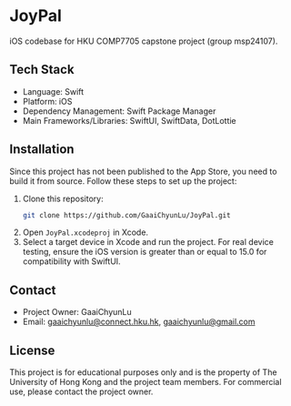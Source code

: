 #  JoyPal

iOS codebase for HKU COMP7705 capstone project (group msp24107).

## Tech Stack

- Language: Swift
- Platform: iOS
- Dependency Management: Swift Package Manager
- Main Frameworks/Libraries: SwiftUI, SwiftData, DotLottie

## Installation

Since this project has not been published to the App Store, you need to build it from source. Follow these steps to set up the project:

1. Clone this repository:
   ```bash
   git clone https://github.com/GaaiChyunLu/JoyPal.git
   ```
2. Open `JoyPal.xcodeproj` in Xcode.
3. Select a target device in Xcode and run the project. For real device testing, ensure the iOS version is greater than or equal to 15.0 for compatibility with SwiftUI.

## Contact

- Project Owner: GaaiChyunLu
- Email: gaaichyunlu@connect.hku.hk, gaaichyunlu@gmail.com

## License

This project is for educational purposes only and is the property of The University of Hong Kong and the project team members. For commercial use, please contact the project owner.
